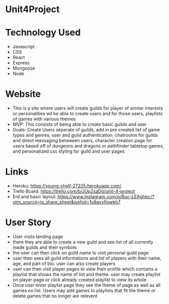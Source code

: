 # Unit4Project

# Technology Used
- Javascript
- CSS
- React
- Express
- Mongoose
- Node

# Website
- This is a site where users will create guilds for player of similar interests or personalities wil be able to create users and for those users, playlists of games with various themes
- MVP: This consists of being able to create basic guilds and user
- Goals: Create Users seperate of guilds, add in pre created list of game types and genres, user and guild authentication, chatrooms for guilds and direct messaging betweeen users, character creation page for users based off of dungeons and dragons or pathfinder tabletop games, and personalized css styling for guild and user pages

# Links 
- Heroku: https://young-shelf-27225.herokuapp.com/
- Trello Board: https://trello.com/b/JUpZsaDg/unit-4-project
- Erd and basic layout: https://www.instagram.com/p/Buc-LEAghpc/?utm_source=ig_share_sheet&igshid=1u8avxflowkh7

# User Story
- User visits landing page
- there they are able to create a new guild and see list of all currently made guilds and their symbols
- the user can then click on guild name to visit personal guild page
- user then sees all guild informations and list of players with their name, age, and part of bio. user can also create players
- user can then visit player pages to view their profile which contains a playlist that shows the name of list and theme. user may create playlist on player page or click already created playlist to view its whole
- Once user enter playlist page they see the theme of page as well as all games on list. Users may add games to playlists that fit the theme or delete games that no longer are relevent